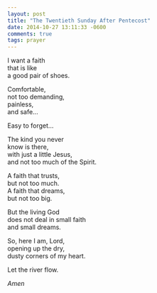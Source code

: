 ```yaml
---
layout: post
title: "The Twentieth Sunday After Pentecost"
date: 2014-10-27 13:11:33 -0600
comments: true
tags: prayer
---
```


I want a faith  
that is like  
a good pair of shoes.

Comfortable,  
not too demanding,  
painless,  
and safe...

Easy to forget...

The kind you never  
know is there,  
with just a little Jesus,  
and not too much of the Spirit.

A faith that trusts,  
but not too much.  
A faith that dreams,  
but not too big.

But the living God  
does not deal in small faith  
and small dreams.

So, here I am, Lord,  
opening up the dry,  
dusty corners of my heart.

Let the river flow.

*Amen*


